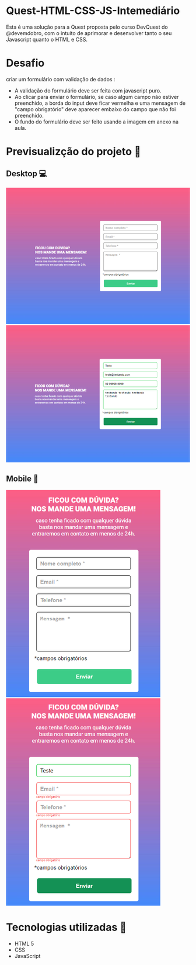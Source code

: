# Quest-HTML-CSS-JS-Intemediário
Esta é uma solução para a Quest proposta pelo curso DevQuest do @devemdobro, com o intuito de aprimorar e desenvolver tanto o seu Javascript quanto o HTML e CSS.

# Desafio 
 criar um formulário com validação de dados :
<ul>
    <li>A validação do formulário deve ser feita com javascript puro.</li>
    <li>Ao clicar para enviar o formulário, se caso algum campo não estiver preenchido, a borda do input deve ficar vermelha e uma mensagem de "campo obrigatório" deve aparecer embaixo do campo que não foi preenchido.</li>
    <li>O fundo do formulário deve ser feito usando a imagem em anexo na aula.</li>
</ul>

# Previsualizção do projeto 👀
## Desktop 💻
<img src="./screenshots/desktop.png">

<img src="./screenshots/desktop-actived.png">

## Mobile 📱

<img src="./screenshots/Mobile.png">

<img src="./screenshots/Mobile-actived.png">

# Tecnologias utilizadas 🚀
<ul>
    <li>HTML 5</li>
    <li>CSS</li>
    <li>JavaScript</li>
</ul>